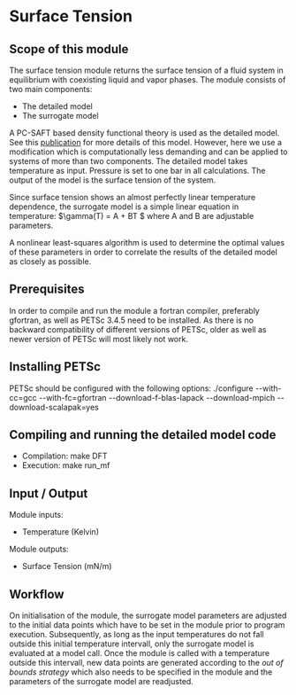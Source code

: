  
# Surface Tension

## Scope of this module
The surface tension module returns the surface tension of a fluid system in equilibrium with coexisting 
liquid and vapor phases. The module consists of two main components: 

* The detailed model
* The surrogate model

A PC-SAFT based density functional theory is used as the detailed model. See this [publication](http://scitation.aip.org/content/aip/journal/jcp/131/20/10.1063/1.3263124) 
for more details of this model. However, here we use a modification which is computationally less demanding and can be applied to systems of more
than two components. The detailed model takes temperature as input. Pressure is set to one bar in all calculations.
The output of the model is the surface tension of the system. 

Since surface tension shows an almost perfectly linear temperature dependence, the surrogate model is 
a simple linear equation in temperature:
$\gamma(T) = A + BT $ 
where A and B are adjustable parameters.

A nonlinear least-squares algorithm is used to determine the optimal values of these parameters in order to correlate the 
results of the detailed model as closely as possible. 


## Prerequisites
In order to compile and run the module a fortran compiler, preferably gfortran, as well as PETSc 3.4.5 need to be installed. 
As there is no backward compatibility of different versions of PETSc, older as well as newer version of PETSc will most likely not work.


## Installing PETSc
PETSc should be configured with the following options:
./configure --with-cc=gcc --with-fc=gfortran --download-f-blas-lapack --download-mpich -- download-scalapak=yes

## Compiling and running the detailed model code

* Compilation: make DFT
* Execution: make run_mf


## Input / Output

Module inputs:

* Temperature (Kelvin)

Module outputs:

* Surface Tension (mN/m)

## Workflow

On initialisation of the module, the surrogate model parameters are adjusted to the initial data points which have to be set in the module prior to 
program execution. Subsequently, as long as the input temperatures do not fall outside this initial temperature intervall, only the surrogate model
is evaluated at a model call. Once the module is called with a temperature outside this intervall, new data points are generated according to
the *out of bounds strategy* which also needs to be specified in the module and the parameters of the surrogate model are readjusted. 




